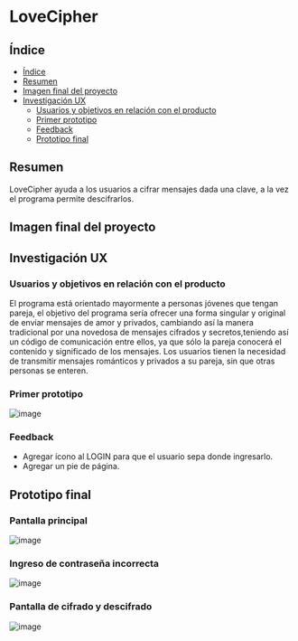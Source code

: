 # LoveCipher

## Índice

- [Índice](#índice)
- [Resumen](#resumen)
- [Imagen final del proyecto](#imagen-final-del-proyecto)
- [Investigación UX](#investigación-ux)
  - [Usuarios y objetivos en relación con el producto](#usuarios-y-objetivos-en-relación-con-el-producto)
  - [Primer prototipo](#primer-prototipo)
  - [Feedback](#feedback)
  - [Prototipo final](#prototipo-final)

## Resumen

LoveCipher ayuda a los usuarios a cifrar mensajes dada una clave, a la vez el programa permite descifrarlos.

## Imagen final del proyecto

## Investigación UX

### Usuarios y objetivos en relación con el producto

El programa está orientado mayormente a personas jóvenes que tengan pareja, el objetivo del programa sería ofrecer una forma singular y original de enviar mensajes de amor y privados, cambiando así la manera tradicional por una novedosa de mensajes cifrados y secretos,teniendo así un código de comunicación entre ellos, ya que sólo la pareja conocerá el contenido y significado de los mensajes.
Los usuarios tienen la necesidad de transmitir mensajes románticos y privados a su pareja, sin que otras personas se enteren.


### Primer prototipo

![image](https://user-images.githubusercontent.com/33959688/58817148-b8c3dd80-85f0-11e9-82fc-f1c7017da42d.png)

### Feedback

* Agregar ícono al LOGIN para que el usuario sepa donde ingresarlo.
* Agregar un pie de página.

## Prototipo final

### Pantalla principal

![image](https://user-images.githubusercontent.com/33959688/58817914-726f7e00-85f2-11e9-9b5d-fedbc1a8598e.png)

### Ingreso de contraseña incorrecta

![image](https://user-images.githubusercontent.com/33959688/58817949-8fa44c80-85f2-11e9-8a8f-a3e613721905.png)

### Pantalla de cifrado y descifrado

![image](https://user-images.githubusercontent.com/33959688/58819328-9aacac00-85f5-11e9-8cfc-8d5fc868343f.png)
